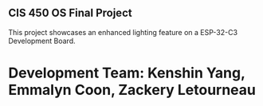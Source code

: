 ## CIS 450 OS Final Project

This project showcases an enhanced lighting feature on a ESP-32-C3 Development Board.
# Development Team: Kenshin Yang, Emmalyn Coon, Zackery Letourneau
